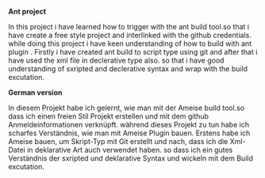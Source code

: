 **Ant project**

In this project i have learned how to trigger with the ant build tool.so that i have create a free style project and interlinked with the github credentials. while doing this project i have keen understanding of how to build with ant plugin . Firstly i have created ant build to script type using git and after that i have used the xml file in declerative type also. so that i have good understanding of sxripted and declerative syntax and wrap with the build excutation.


**German version**

In diesem Projekt habe ich gelernt, wie man mit der Ameise build tool.so dass ich einen freien Stil Projekt erstellen und mit dem github Anmeldeinformationen verknüpft. während dieses Projekt zu tun habe ich scharfes Verständnis, wie man mit Ameise Plugin bauen. Erstens habe ich Ameise bauen, um Skript-Typ mit Git erstellt und nach, dass ich die Xml-Datei in deklarative Art auch verwendet haben. so dass ich ein gutes Verständnis der sxripted und deklarative Syntax und wickeln mit dem Build excutation.